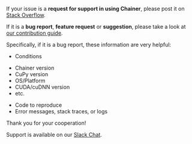 If your issue is a **request for support in using Chainer**,
please post it on [Stack Overflow](https://stackoverflow.com/questions/tagged/chainer).

If it is a **bug report**, **feature request** or **suggestion**,
please take a look at [our contribution guide](https://docs.chainer.org/en/stable/contribution.html).

Specifically, if it is a bug report, these information are very helpful:

* Conditions
<!--
You can also get this information by typing the following:
```
python -c 'import chainer; chainer.print_runtime_info()'
```
-->
  - Chainer version
  - CuPy version
  - OS/Platform
  - CUDA/cuDNN version
  - etc.
* Code to reproduce
* Error messages, stack traces, or logs

Thank you for your cooperation!

Support is available on our [Slack Chat](https://bit.ly/go-chainer-slack).
